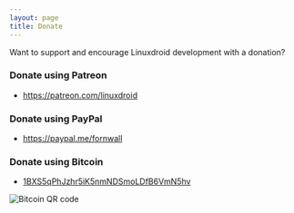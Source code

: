 ```yaml
---
layout: page
title: Donate
---
```


Want to support and encourage Linuxdroid development with a donation?

### Donate using Patreon

- <https://patreon.com/linuxdroid>

### Donate using PayPal

- <https://paypal.me/fornwall>

### Donate using Bitcoin

- [1BXS5qPhJzhr5iK5nmNDSmoLDfB6VmN5hv](bitcoin:1BXS5qPhJzhr5iK5nmNDSmoLDfB6VmN5hv)

![Bitcoin QR code](files/bitcoin.png)

